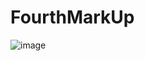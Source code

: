 # FourthMarkUp
![image](https://user-images.githubusercontent.com/113387069/193121659-a36905ec-1ea5-4c7b-a47e-1316dc3c9dfa.png)

